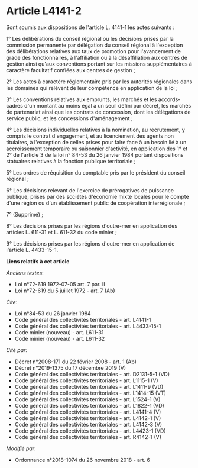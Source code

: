 # Article L4141-2

Sont soumis aux dispositions de l'article L. 4141-1 les actes suivants :

1° Les délibérations du conseil régional ou les décisions prises par la commission permanente par délégation du conseil
régional à l'exception des délibérations relatives aux taux de promotion pour l'avancement de grade des fonctionnaires, à
l'affiliation ou à la désaffiliation aux centres de gestion ainsi qu'aux conventions portant sur les missions supplémentaires
à caractère facultatif confiées aux centres de gestion ;

2° Les actes à caractère réglementaire pris par les autorités régionales dans les domaines qui relèvent de leur compétence en
application de la loi ;

3° Les conventions relatives aux emprunts, les marchés et les accords-cadres d'un montant au moins égal à un seuil défini par
décret, les marchés de partenariat ainsi que les contrats de concession, dont les délégations de service public, et les
concessions d'aménagement ;

4° Les décisions individuelles relatives à la nomination, au recrutement, y compris le contrat d'engagement, et au
licenciement des agents non titulaires, à l'exception de celles prises pour faire face à un besoin lié à un accroissement
temporaire ou saisonnier d'activité, en application des 1° et 2° de l'article 3 de la loi n° 84-53 du 26 janvier 1984 portant
dispositions statuaires relatives à la fonction publique territoriale ;

5° Les ordres de réquisition du comptable pris par le président du conseil régional ;

6° Les décisions relevant de l'exercice de prérogatives de puissance publique, prises par des sociétés d'économie mixte
locales pour le compte d'une région ou d'un établissement public de coopération interrégionale ;

7° (Supprimé) ;

8° Les décisions prises par les régions d'outre-mer en application des articles L. 611-31 et L. 611-32 du code minier ;

9° Les décisions prises par les régions d'outre-mer en application de l'article L. 4433-15-1.

**Liens relatifs à cet article**

_Anciens textes_:

  - Loi n°72-619 1972-07-05 art. 7 par. II
  - Loi n°72-619 du 5 juillet 1972 - art. 7 (Ab)

_Cite_:

  - Loi n°84-53 du 26 janvier 1984
  - Code général des collectivités territoriales - art. L4141-1
  - Code général des collectivités territoriales - art. L4433-15-1
  - Code minier (nouveau) - art. L611-31
  - Code minier (nouveau) - art. L611-32

_Cité par_:

  - Décret n°2008-171 du 22 février 2008 - art. 1 (Ab)
  - Décret n°2019-1375 du 17 décembre 2019 (V)
  - Code général des collectivités territoriales - art. D2131-5-1 (VD)
  - Code général des collectivités territoriales - art. L1115-1 (V)
  - Code général des collectivités territoriales - art. L1411-9 (VD)
  - Code général des collectivités territoriales - art. L1414-15 (VT)
  - Code général des collectivités territoriales - art. L1524-1 (V)
  - Code général des collectivités territoriales - art. L1822-1 (VD)
  - Code général des collectivités territoriales - art. L4141-4 (V)
  - Code général des collectivités territoriales - art. L4142-1 (V)
  - Code général des collectivités territoriales - art. L4142-3 (V)
  - Code général des collectivités territoriales - art. L4423-1 (VD)
  - Code général des collectivités territoriales - art. R4142-1 (V)

_Modifié par_:

  - Ordonnance n°2018-1074 du 26 novembre 2018 - art. 6
